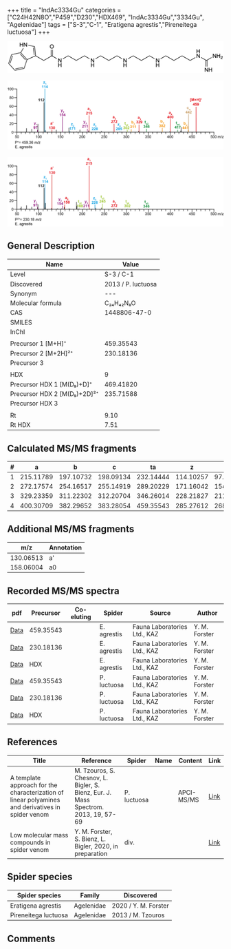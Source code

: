 +++
title = "IndAc3334Gu"
categories = ["C24H42N8O","P459","D230","HDX469",
"IndAc3334Gu","3334Gu",
"Agelenidae"]
tags = ["S-3","C-1",
"Eratigena agrestis","Pireneitega luctuosa"]
+++

![](/img/IndAc3334Gu.png)

![](/img_MSMS/459_IndAc3334Gu_Ea.png?classes=border)

![](/img_MSMS/459_IndAc3334Gu_Ea_2.png?classes=border)

## General Description

| Name                        | Value              |
|-----------------------------|--------------------|
| Level                       | S-3 / C-1                 |
| Discovered                  | 2013 / P. luctuosa |
| Synonym                     | ---                |
| Molecular formula           | C₂₄H₄₂N₈O          |
| CAS                         | 1448806-47-0       |
| SMILES |   |
| InChI  |   |
|                             |                    |
| Precursor 1 [M+H]⁺          | 459.35543          |
| Precursor 2 [M+2H]²⁺        | 230.18136          |
| Precursor 3                 |                    |
|                             |                    |
| HDX                         | 9                  |
| Precursor HDX 1 [M(D₉)+D]⁺   | 469.41820          |
| Precursor HDX 2 [M(D₉)+2D]²⁺ | 235.71588          |
| Precursor HDX 3             |                    |
|                             |                    |
| Rt                          | 9.10                   |
| Rt HDX                      | 7.51                   |

## Calculated MS/MS fragments

| # | a         | b         | c         | ta        | z         | y         | tz        |
|---|-----------|-----------|-----------|-----------|-----------|-----------|-----------|
| 1 | 215.11789 | 197.10732 | 198.09134 | 232.14444 | 114.10257 | 97.07602 | 131.12912 |
| 2 | 272.17574 | 254.16517 | 255.14919 | 289.20229 | 171.16042 | 154.13387 | 188.18697 |
| 3 | 329.23359 | 311.22302 | 312.20704 | 346.26014 | 228.21827 | 211.19172 | 245.24482 |
| 4 | 400.30709 | 382.29652 | 383.28054 | 459.35543 | 285.27612 | 268.24957 | 302.30267 |

## Additional MS/MS fragments

| m/z       | Annotation |
|-----------|------------|
| 130.06513 | a'         |
| 158.06004 | a0         |

## Recorded MS/MS spectra

| pdf | Precursor | Co-eluting | Spider | Source | Author |
|-----|-----------|------------|--------|--------|--------|
| [Data](/pdf/E-agrestis/459_IndAc3334Gu_Ea.pdf) | 459.35543 |            | E. agrestis | Fauna Laboratories Ltd., KAZ | Y. M. Forster |
| [Data](/pdf/E-agrestis/459_IndAc3334Gu_Ea_2.pdf) | 230.18136 |            | E. agrestis | Fauna Laboratories Ltd., KAZ | Y. M. Forster |
| [Data](/pdf/E-agrestis/459_IndAc3334Gu_Ea_HDX.pdf) | HDX |            | E. agrestis | Fauna Laboratories Ltd., KAZ | Y. M. Forster |
| [Data](/pdf/P-luctuosa/459_IndAc3334Gu_Pl.pdf) | 459.35543 |           | P. luctuosa | Fauna Laboratories Ltd., KAZ | Y. M. Forster |
| [Data](/pdf/P-luctuosa/459_IndAc3334Gu_Pl_2.pdf) | 230.18136 |           | P. luctuosa | Fauna Laboratories Ltd., KAZ | Y. M. Forster |
| [Data](/pdf/P-luctuosa/459_IndAc3334Gu_Pl_HDX.pdf) | HDX |           | P. luctuosa | Fauna Laboratories Ltd., KAZ | Y. M. Forster |

## References

| Title                                                                                             | Reference                                                                           | Spider      | Name | Content    | Link                                                       |
|---------------------------------------------------------------------------------------------------|-------------------------------------------------------------------------------------|-------------|------|------------|------------------------------------------------------------|
| A template approach for the characterization of linear polyamines and derivatives in spider venom | M. Tzouros, S. Chesnov, L. Bigler, S. Bienz, Eur. J. Mass Spectrom. 2013, 19, 57-69 | P. luctuosa |      | APCI-MS/MS | [Link](https://journals.sagepub.com/doi/10.1255/ejms.1213) |
| Low molecular mass compounds in spider venom      | Y. M. Forster, S. Bienz, L. Bigler, 2020, in preparation          | div.       |   |   | [Link](unknown) |

## Spider species

| Spider species       | Family     | Discovered        |
|----------------------|------------|-------------------|
| Eratigena agrestis | Agelenidae | 2020 / Y. M. Forster |
| Pireneitega luctuosa | Agelenidae | 2013 / M. Tzouros |

## Comments